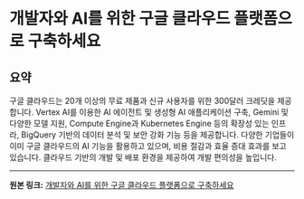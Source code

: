 # 개발자와 AI를 위한 구글 클라우드 플랫폼으로 구축하세요

## 요약
구글 클라우드는 20개 이상의 무료 제품과 신규 사용자를 위한 300달러 크레딧을 제공합니다.  Vertex AI를 이용한 AI 에이전트 및 생성형 AI 애플리케이션 구축, Gemini 및 다양한 모델 지원,  Compute Engine과 Kubernetes Engine 등의 확장성 있는 인프라,  BigQuery 기반의 데이터 분석 및 보안 강화 기능 등을 제공합니다.  다양한 기업들이 이미 구글 클라우드의 AI 기능을 활용하고 있으며,  비용 절감과 효율 증대 효과를 보고 있습니다.  클라우드 기반의 개발 및 배포 환경을 제공하여 개발 편의성을 높입니다.

---

**원본 링크:** [개발자와 AI를 위한 구글 클라우드 플랫폼으로 구축하세요](https://c.gle/ANiao5p4AZ3qi_YPC_Qylp7jKV3QtlE3uurM4g3G1y8O8Fnd6D-kwcweHxuR9m-ORkNYxj1jnEEDlIrAf3yrFZfilbyxyCp2hLyfmx0leOTEFbSRvlhvitBzBQEBrtMNIfIwU80B9JqAH_FX_lOutz4lRp1cu-p7HArLJbDsVgqCOdGVcfuiSmaXETQxS77UGfSYd5I8tRcHnW96GcIG5x7HkHjvfheZ0YnfiLSJGKBZ7VHY7gZCSwl9HhFuxf4KC2r996b11ToIhmbGbsdO)
